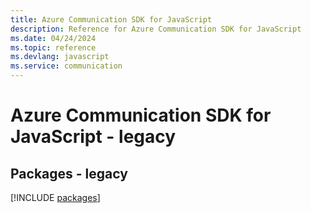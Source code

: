 ```yaml
---
title: Azure Communication SDK for JavaScript
description: Reference for Azure Communication SDK for JavaScript
ms.date: 04/24/2024
ms.topic: reference
ms.devlang: javascript
ms.service: communication
---
```

# Azure Communication SDK for JavaScript - legacy
## Packages - legacy
[!INCLUDE [packages](communication-index.md)]
